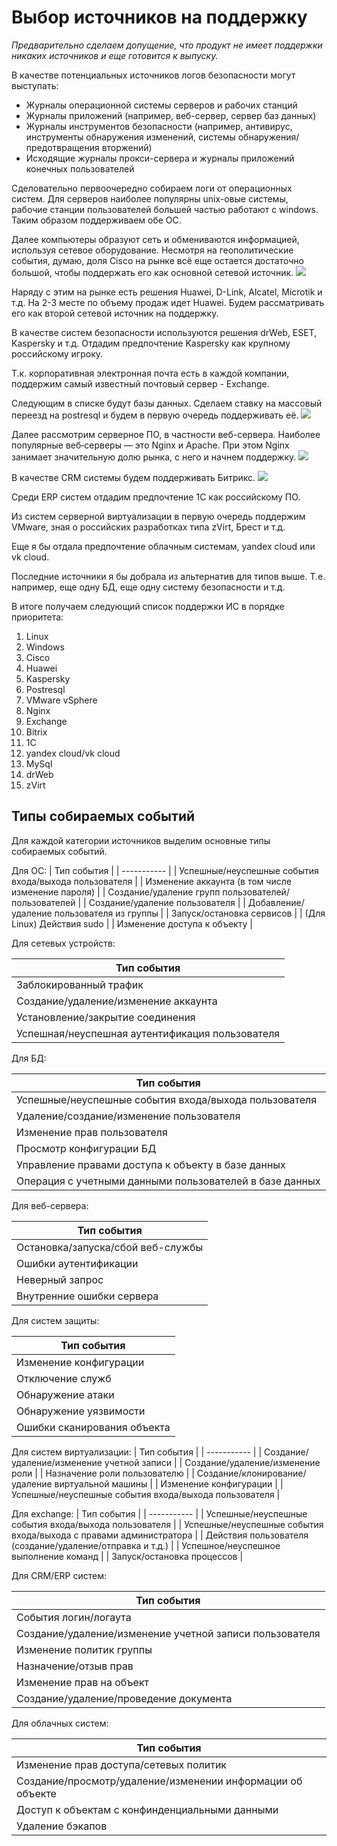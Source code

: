 # Выбор источников на поддержку
*Предварительно сделаем допущение, что продукт не имеет поддержки никаких источников и еще готовится к выпуску.*

В качестве потенциальных источников логов безопасности могут выступать:
- Журналы операционной системы серверов и рабочих станций
- Журналы приложений (например, веб-сервер, сервер баз данных)
- Журналы инструментов безопасности (например, антивирус, инструменты обнаружения изменений, системы обнаружения/предотвращения вторжений)
- Исходящие журналы прокси-сервера и журналы приложений конечных пользователей

Сделовательно первоочередно собираем логи от операционных систем. Для серверов наиболее популярны unix-овые системы, рабочие станции пользователей большей частью работают с windows. Таким образом поддерживаем обе ОС.

Далее компьютеры образуют сеть и обмениваются информацией, используя сетевое оборудование. Несмотря на геополитические события, думаю, доля Cisco на рынке всё еще остается достаточно большой, чтобы поддержать его как основной сетевой источник.
![](images/ethernet.PNG)

Наряду с этим на рынке есть решения Huawei, D-Link, Alcatel, Microtik и т.д. На 2-3 месте по объему продаж идет Huawei. Будем рассматривать его как второй сетевой источник на поддержку.

В качестве систем безопасности используются решения drWeb, ESET, Kaspersky и т.д. Отдадим предпочтение Kaspersky как крупному российскому игроку.

Т.к. корпоративная электронная почта есть в каждой компании, поддержим самый известный почтовый сервер - Exchange.

Следующим в списке будут базы данных. Сделаем ставку на массовый переезд на postresql и будем в первую очередь поддерживать её.
![](/images/db.PNG)

Далее рассмотрим серверное ПО, в частности веб-сервера. Наиболее популярные веб‑серверы — это Nginx и Apache. При этом Nginx занимает значительную долю рынка, с него и начнем поддержку.
![](/images/web.png)

В качестве CRM системы будем поддерживать Битрикс.
![](/images/crm.PNG)

Среди ERP систем отдадим предпочтение 1С как российскому ПО.

Из систем серверной виртуализации в первую очередь поддержим VMware, зная о российских разработках типа zVirt, Брест и т.д.

Еще я бы отдала предпочтение облачным системам, yandex cloud или vk cloud.

Последние источники я бы добрала из альтернатив для типов выше. Т.е. например, еще одну БД, еще одну систему безопасности и т.д.


В итоге получаем следующий список поддержки ИС в порядке приоритета:

1. Linux
2. Windows
3. Cisco
4. Huawei
5. Kaspersky
6. Postresql
7. VMware vSphere
8. Nginx
9. Exchange
10. Bitrix
11. 1C
12. yandex cloud/vk cloud
13. MySql
14. drWeb
15. zVirt

## Типы собираемых событий

Для каждой категории источников выделим основные типы собираемых событий.

Для ОС:
| Тип события |
| ----------- |
| Успешные/неуспешные события входа/выхода пользователя |
| Изменение аккаунта (в том числе изменение пароля)     |
| Создание/удаление групп пользователей/пользователей   |
| Создание/удаление пользователя                        |
| Добавление/удаление пользователя из группы            |
| Запуск/остановка сервисов                             |
| (Для Linux) Действия sudo                             |
| Изменение доступа к объекту                           |

Для сетевых устройств:

| Тип события |
| ----------- |
| Заблокированный трафик |
| Создание/удаление/изменение аккаунта |
| Установление/закрытие соединения |
| Успешная/неуспешная аутентификация пользователя |

Для БД:

| Тип события |
| ----------- |
| Успешные/неуспешные события входа/выхода пользователя |
| Удаление/создание/изменение пользователя |
| Изменение прав пользователя |
| Просмотр конфигурации БД |
| Управление правами доступа к объекту в базе данных |
| Операция с учетными данными пользователей в базе данных |

Для веб-сервера:

| Тип события |
| ----------- |
| Остановка/запуска/сбой веб-службы |
| Ошибки аутентификации             |
| Неверный запрос                   |
| Внутренние ошибки сервера         |

Для систем защиты:

| Тип события |
| ----------- |
| Изменение конфигурации      |
| Отключение служб            |
| Обнаружение атаки           |
| Обнаружение уязвимости      |
| Ошибки сканирования объекта |

Для систем виртуализации:
| Тип события |
| ----------- |
| Создание/удаление/изменение учетной записи            |
| Создание/удаление/изменение роли                      |
| Назначение роли пользователю                          |
| Создание/клонирование/удаление виртуальной машины     |
| Изменение конфигурации                                |
| Успешные/неуспешные события входа/выхода пользователя |

Для exchange:
| Тип события |
| ----------- |
| Успешные/неуспешные события входа/выхода пользователя                 |
| Успешные/неуспешные события входа/выхода с правами администратора     |
| Действия пользователя (создание/удаление/отправка и т.д.)             |
| Успешное/неуспешное выполнение команд                                 |
| Запуск/остановка процессов                                            |

Для CRM/ERP систем:

| Тип события |
| ----------- |
| События логин/логаута                                   |
| Создание/удаление/изменение учетной записи пользователя |
| Изменение политик группы                                |
| Назначение/отзыв прав                                   |
| Изменение прав на объект                                |
| Создание/удаление/проведение документа                  |

Для облачных систем:

| Тип события |
| ----------- |
| Изменение прав доступа/сетевых политик                     |
| Создание/просмотр/удаление/изменении информации об объекте |
| Доступ к объектам с конфинденциальными данными             |
| Удаление бэкапов                                           |

